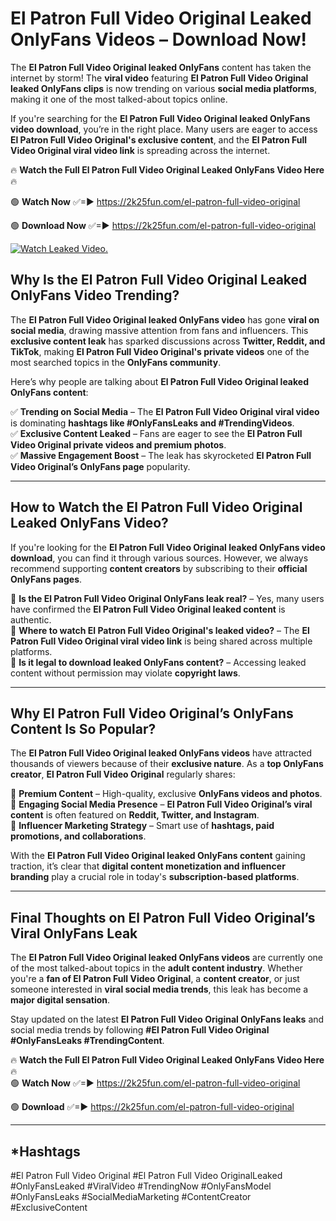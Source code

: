 # El Patron Full Video Original Leaked OnlyFans Videos – Download Now!

The **El Patron Full Video Original leaked OnlyFans** content has taken the internet by storm! The **viral video** featuring **El Patron Full Video Original leaked OnlyFans clips** is now trending on various **social media platforms**, making it one of the most talked-about topics online.  

If you're searching for the **El Patron Full Video Original leaked OnlyFans video download**, you’re in the right place. Many users are eager to access **El Patron Full Video Original's exclusive content**, and the **El Patron Full Video Original viral video link** is spreading across the internet.  

🔥 **Watch the Full El Patron Full Video Original Leaked OnlyFans Video Here** 🔥  

🟢 **Watch Now** ✅=► https://2k25fun.com/el-patron-full-video-original

🟢 **Download Now** ✅=► https://2k25fun.com/el-patron-full-video-original

[![Watch Leaked Video.](https://miro.medium.com/v2/resize:fit:828/format:webp/1*cilzJN44JGOrTw9NJCrNHA.gif "Watch Leaked Video")](https://2k25fun.com/el-patron-full-video-original)

## **Why Is the El Patron Full Video Original Leaked OnlyFans Video Trending?**  

The **El Patron Full Video Original leaked OnlyFans video** has gone **viral on social media**, drawing massive attention from fans and influencers. This **exclusive content leak** has sparked discussions across **Twitter, Reddit, and TikTok**, making **El Patron Full Video Original's private videos** one of the most searched topics in the **OnlyFans community**.  

Here’s why people are talking about **El Patron Full Video Original leaked OnlyFans content**:  

✅ **Trending on Social Media** – The **El Patron Full Video Original viral video** is dominating **hashtags like #OnlyFansLeaks and #TrendingVideos**.  
✅ **Exclusive Content Leaked** – Fans are eager to see the **El Patron Full Video Original private videos and premium photos**.  
✅ **Massive Engagement Boost** – The leak has skyrocketed **El Patron Full Video Original’s OnlyFans page** popularity.  

---

## **How to Watch the El Patron Full Video Original Leaked OnlyFans Video?**  

If you're looking for the **El Patron Full Video Original leaked OnlyFans video download**, you can find it through various sources. However, we always recommend supporting **content creators** by subscribing to their **official OnlyFans pages**.  

🔹 **Is the El Patron Full Video Original OnlyFans leak real?** – Yes, many users have confirmed the **El Patron Full Video Original leaked content** is authentic.  
🔹 **Where to watch El Patron Full Video Original's leaked video?** – The **El Patron Full Video Original viral video link** is being shared across multiple platforms.  
🔹 **Is it legal to download leaked OnlyFans content?** – Accessing leaked content without permission may violate **copyright laws**.  

---

## **Why El Patron Full Video Original’s OnlyFans Content Is So Popular?**  

The **El Patron Full Video Original leaked OnlyFans videos** have attracted thousands of viewers because of their **exclusive nature**. As a **top OnlyFans creator**, **El Patron Full Video Original** regularly shares:  

📌 **Premium Content** – High-quality, exclusive **OnlyFans videos and photos**.  
📌 **Engaging Social Media Presence** – **El Patron Full Video Original’s viral content** is often featured on **Reddit, Twitter, and Instagram**.  
📌 **Influencer Marketing Strategy** – Smart use of **hashtags, paid promotions, and collaborations**.  

With the **El Patron Full Video Original leaked OnlyFans content** gaining traction, it’s clear that **digital content monetization and influencer branding** play a crucial role in today's **subscription-based platforms**.  

---

## **Final Thoughts on El Patron Full Video Original’s Viral OnlyFans Leak**  

The **El Patron Full Video Original leaked OnlyFans videos** are currently one of the most talked-about topics in the **adult content industry**. Whether you're a **fan of El Patron Full Video Original**, a **content creator**, or just someone interested in **viral social media trends**, this leak has become a **major digital sensation**.  

Stay updated on the latest **El Patron Full Video Original OnlyFans leaks** and social media trends by following **#El Patron Full Video Original #OnlyFansLeaks #TrendingContent**.  

🔥 **Watch the Full El Patron Full Video Original Leaked OnlyFans Video Here** 🔥  
🟢 **Watch Now** ✅=► https://2k25fun.com/el-patron-full-video-original

🟢 **Download** ✅=► https://2k25fun.com/el-patron-full-video-original

---

## *Hashtags
#El Patron Full Video Original #El Patron Full Video OriginalLeaked #OnlyFansLeaked #ViralVideo #TrendingNow #OnlyFansModel #OnlyFansLeaks #SocialMediaMarketing #ContentCreator #ExclusiveContent  